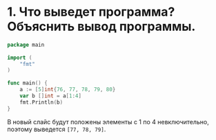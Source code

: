 # 1. Что выведет программа? Объяснить вывод программы.
```go
package main
 
import (
    "fmt"
)
 
func main() {
    a := [5]int{76, 77, 78, 79, 80}
    var b []int = a[1:4]
    fmt.Println(b)
}
```
В новый слайс будут положены элементы с 1 по 4 невключительно, поэтому выведется ```[77, 78, 79]```.